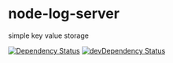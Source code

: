 # node-log-server
simple key value storage

[![Dependency Status](https://david-dm.org/ridakk/node-log-server.svg?theme=shields.io)](https://david-dm.org/ridakk/node-log-server)
[![devDependency Status](https://david-dm.org/ridakk/node-log-server/dev-status.svg?theme=shields.io)](https://david-dm.org/ridakk/node-log-server#info=devDependencies)
